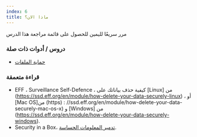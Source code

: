 ```yaml
---
index: 6
title: ماذا الان؟
---
```

مرر سريعًا لليمين للحصول على قائمة مراجعة هذا الدرس

### دروس / أدوات ذات صلة

*   [حماية الملفات](umbrella://information/protecting-files)

### قراءة متعمقة

*   EFF ، Surveillance Self-Defence ، كيفية حذف بياناتك على [Linux] من (https://ssd.eff.org/en/module/how-delete-your-data-securely-linux) ، أو [Mac OS]من  (https) : //ssd.eff.org/en/module/how-delete-your-data-securely-mac-os-x) و [Windows] من (https://ssd.eff.org/en/module/how-delete-your-data-securely-windows).
*   Security in a Box، [تدمير المعلومات الحساسة](https://securityinabox.org/en/guide/destroy-sensitive-information/).